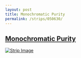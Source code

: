 ```yaml
---
layout: post
title: Monochromatic Purity
permalink: /strips/050630/
---
```


## [Monochromatic Purity](/strips/050630/)

<a href='../images/ph050630.gif'><img src='../images/ph050630.gif' alt='Strip Image' /></a>


<!-- include copyright-strip.html -->